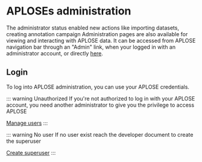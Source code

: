 # APLOSEs administration

The administrator status enabled new actions like importing datasets, creating annotation campaign
Administration pages are also available for viewing and interacting with APLOSE data.
It can be accessed from APLOSE navigation bar through an "Admin" link, when your logged in with an administrator account, or directly [here](/backend/admin).


## Login
To log into APLOSE administration, you can use your APLOSE credentials.

::: warning Unauthorized
If you're not authorized to log in with your APLOSE account, you need another administrator to give you the privilege to access APLOSE

[Manage users](./manage-users)
:::

::: warning No user 
If no user exist reach the developer document to create the superuser

[Create superuser](../../dev/init-database.md#create-superuser)
:::